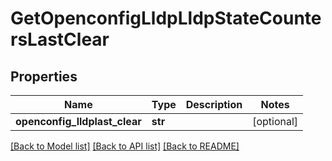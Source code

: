 # GetOpenconfigLldpLldpStateCountersLastClear

## Properties
Name | Type | Description | Notes
------------ | ------------- | ------------- | -------------
**openconfig_lldplast_clear** | **str** |  | [optional] 

[[Back to Model list]](../README.md#documentation-for-models) [[Back to API list]](../README.md#documentation-for-api-endpoints) [[Back to README]](../README.md)


